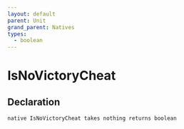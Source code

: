 ```yaml
---
layout: default
parent: Unit
grand_parent: Natives
types:
  - boolean
---
```


# IsNoVictoryCheat

## Declaration

```
native IsNoVictoryCheat takes nothing returns boolean
```